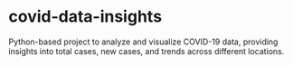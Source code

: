 # covid-data-insights
Python-based project to analyze and visualize COVID-19 data, providing insights into total cases, new cases, and trends across different locations.

